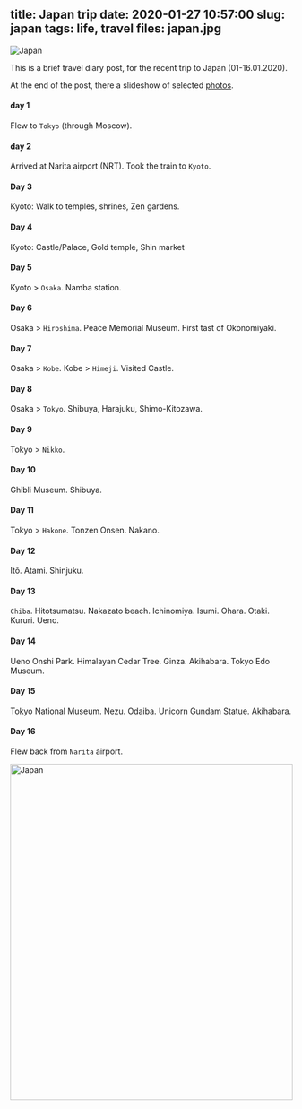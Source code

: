 title: Japan trip
date: 2020-01-27 10:57:00
slug: japan
tags: life, travel
files: japan.jpg
---

![Japan](japan.jpg)

This is a brief travel diary post, for the recent trip to Japan (01-16.01.2020).

At the end of the post, there a slideshow of selected [photos](https://www.flickr.com/photos/comzeradd/albums/72177720296183881).

#### day 1

Flew to `Tokyo` (through Moscow).

#### day 2

Arrived at Narita airport (NRT). Took the train to `Kyoto`.

#### Day 3

Kyoto: Walk to temples, shrines, Zen gardens.

#### Day 4

Kyoto: Castle/Palace, Gold temple, Shin market

#### Day 5

Kyoto > `Osaka`. Namba station.

#### Day 6

Osaka > `Hiroshima`. Peace Memorial Museum. First tast of Okonomiyaki.

#### Day 7

Osaka > `Kobe`. Kobe > `Himeji`. Visited Castle.

#### Day 8

Osaka > `Tokyo`. Shibuya, Harajuku, Shimo-Kitozawa.

#### Day 9

Tokyo > `Nikko`.

#### Day 10

Ghibli Museum. Shibuya.

#### Day 11

Tokyo > `Hakone`. Tonzen Onsen. Nakano.

#### Day 12

Itõ. Atami. Shinjuku.

#### Day 13

`Chiba`. Hitotsumatsu. Nakazato beach. Ichinomiya. Isumi. Ohara. Otaki. Kururi. Ueno.

#### Day 14

Ueno Onshi Park. Himalayan Cedar Tree. Ginza. Akihabara. Tokyo Edo Museum.

#### Day 15

Tokyo National Museum. Nezu. Odaiba. Unicorn Gundam Statue. Akihabara.

#### Day 16

Flew back from `Narita` airport.


<p>
  <a data-flickr-embed="true" href="https://www.flickr.com/photos/comzeradd/albums/72177720296183881"
     title="Japan">
    <img src="https://live.staticflickr.com/65535/51840714865_9a84c1e917_c.jpg" width="100%" height="600" alt="Japan">
  </a>
</p>

<script async src="//embedr.flickr.com/assets/client-code.js" charset="utf-8"></script>
